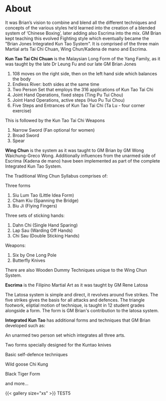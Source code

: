 # About

It was Brian’s vision to combine and blend all the different techniques and 
concepts of the various styles he’d learned into the creation of a blended 
system of ‘Chinese Boxing’, later adding also Escrima into the mix. GM Brian 
kept teaching this evolved Fighting style which eventually  became the "Brian 
Jones Integrated Kun Tao System". It is comprised of the three main Martial 
arts Tai Chi Chuan, Wing Chun/Kadena de mano and Escrima.

**Kun Tao Tai Chi Chuan** is the Malaysian Long Form of the Yang Family, as it
was taught by the late Dr Leung Fu and our late GM Brian Jones

1. 108 moves on the right side, then on the left hand side which balances the
   body
2. Endless River: both sides at the same time
3. Two Person Set that employs the 316 applications of Kun Tao Tai Chi
4. Joint Hand Operations, fixed steps (Ting Pu Tui Chou)
5. Joint Hand Operations, active steps (Huo Pu Tui Chou)
6. Five Steps and Entrances of Kun Tao Tai Chi (Ta Lu - four corner exercise)

This is followed by the Kun Tao Tai Chi Weapons

1. Narrow Sword (Fan optional for women)
2. Broad Sword
3. Spear

**Wing Chun** is the system as it was taught to GM Brian by GM Wong 
Waichung-Greco Wong. Additionally influences from the unarmed side of Escrima 
(Kadena de mano) have been implemented as part of the complete Integrated Kun 
Tao System.

The Traditional Wing Chun Syllabus comprises of:

Three forms

1. Siu Lum Tao (Little Idea Form)
2. Cham Kiu (Spanning the Bridge)
3. Biu Ji (Flying Fingers)

Three sets of sticking hands:

1. Dahn Chi (Single Hand Sparing)
2. Lap Sau (Warding Off Hands)
3. Chi Sau (Double Sticking Hands)

Weapons:

1. Six by One Long Pole
2. Butterfly Knives

There are also Wooden Dummy Techniques unique to the Wing Chun System.

**Escrima** is the Filipino Martial Art as it was taught by GM Rene Latosa

The Latosa system is simple and direct, it revolves around five strikes. The
five strikes gives the basis for all attacks and defences. The triangle
footwork, eliptial motion of technique, is taught in 12 student grades 
alongside a form. The form is GM Brian's contribution to the latosa system.

**Integrated Kun Tao** has additional forms and techniques that GM Brian
developed such as:

An unarmed two person set which integrates all three arts.

Two forms specially designed for the Kuntao knives

Basic self-defence techniques

Wild goose Chi Kung

Black Tiger Form

and more...

{{< gallery size="xs" >}}
TEST5